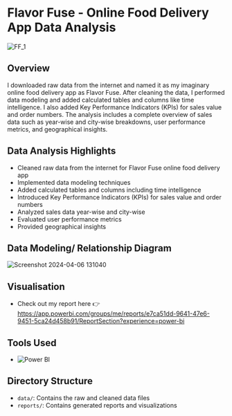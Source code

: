 # Flavor Fuse - Online Food Delivery App Data Analysis

![FF_1](https://github.com/Nuzhat-Raza/FlavorFuse_SalesReport/assets/140976114/234602fd-2da8-41b0-957c-cff6cedf1f8b)



## Overview
I downloaded raw data from the internet and named it as my imaginary online food delivery app as Flavor Fuse. After cleaning the data, I performed data modeling and added calculated tables and columns like time intelligence. I also added Key Performance Indicators (KPIs) for sales value and order numbers. The analysis includes a complete overview of sales data such as year-wise and city-wise breakdowns, user performance metrics, and geographical insights.

## Data Analysis Highlights
- Cleaned raw data from the internet for Flavor Fuse online food delivery app
- Implemented data modeling techniques
- Added calculated tables and columns including time intelligence
- Introduced Key Performance Indicators (KPIs) for sales value and order numbers
- Analyzed sales data year-wise and city-wise
- Evaluated user performance metrics
- Provided geographical insights

## Data Modeling/ Relationship Diagram
![Screenshot 2024-04-06 131040](https://github.com/Nuzhat-Raza/FlavorFuse_SalesReport/assets/140976114/31dee3ef-958c-4409-bd73-7a83cc5c610d)

## Visualisation


- Check out my report here 👉
  https://app.powerbi.com/groups/me/reports/e7ca51dd-9641-47e6-9451-5ca24d458b91/ReportSection?experience=power-bi


## Tools Used
- <img src="https://img.shields.io/badge/PowerBI-F2C811?style=flat-square&logo=power-bi&logoColor=white" alt="Power BI"/>

  

## Directory Structure
- `data/`: Contains the raw and cleaned data files
- `reports/`: Contains generated reports and visualizations

